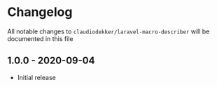 # Changelog

All notable changes to `claudiodekker/laravel-macro-describer` will be documented in this file

## 1.0.0 - 2020-09-04
- Initial release
